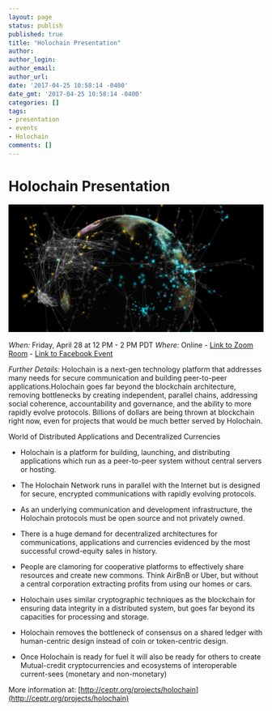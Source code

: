 ```yaml
---
layout: page
status: publish
published: true
title: "Holochain Presentation"
author:
author_login:
author_email:
author_url:
date: '2017-04-25 10:58:14 -0400'
date_gmt: '2017-04-25 10:58:14 -0400'
categories: []
tags:
- presentation
- events
- Holochain
comments: []
---
```

# Holochain Presentation
<img class="fit responsive" src="/images/distributed-except-distributed.jpg">

*When:* Friday, April 28 at 12 PM - 2 PM PDT
*Where:* Online - [Link to Zoom Room](https://zoom.us/j/2094718416) - [Link to Facebook Event](https://www.facebook.com/events/1883517225263014/)

*Further Details:*
Holochain is a next-gen technology platform that addresses many needs for secure communication and building peer-to-peer applications.Holochain goes far beyond the blockchain architecture, removing bottlenecks by creating independent, parallel chains, addressing social coherence, accountability and governance, and the ability to more rapidly evolve protocols. Billions of dollars are being thrown at blockchain right now, even for projects that would be much better served by Holochain.

World of Distributed Applications and Decentralized Currencies

- Holochain is a platform for building, launching, and distributing applications which run as a peer-to-peer system without central servers or hosting.

- The Holochain Network runs in parallel with the Internet but is designed for secure, encrypted communications with rapidly evolving protocols.

- As an underlying communication and development infrastructure, the Holochain protocols must be open source and not privately owned.

- There is a huge demand for decentralized architectures for communications, applications and currencies evidenced by the most successful crowd-equity sales in history.

- People are clamoring for cooperative platforms to effectively share resources and create new commons. Think AirBnB or Uber, but without a central corporation extracting profits from using our homes or cars.

- Holochain uses similar cryptographic techniques as the blockchain for ensuring data integrity in a distributed system, but goes far beyond its capacities for processing and storage.

- Holochain removes the bottleneck of consensus on a shared ledger with human-centric design instead of coin or token-centric design.

- Once Holochain is ready for fuel it will also be ready for others to create Mutual-credit cryptocurrencies and ecosystems of interoperable current-sees (monetary and non-monetary)

More information at: [http://ceptr.org/projects/holochain](http://ceptr.org/projects/holochain)
